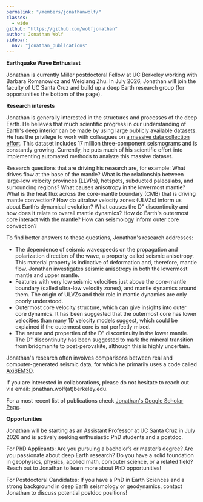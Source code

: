 ```yaml
---
permalink: "/members/jonathanwolf/"
classes:
  - wide
github: "https://github.com/wolfjonathan"
author: Jonathan Wolf
sidebar:
  nav: "jonathan_publications"
---
```

<strong> Earthquake Wave Enthusiast </strong>

Jonathan is currently Miller postdoctoral Fellow at UC Berkeley working with Barbara Romanowicz and Weiqiang Zhu. In July 2026, Jonathan will join the faculty of UC Santa Cruz and build up a deep Earth research group (for opportunities the bottom of the page).

<strong> Research interests </strong>

Jonathan is generally interested in the structures and processes of the deep Earth. He believes that much scientific progress in our understanding of Earth's deep interior can be made by using large publicly available datasets. He has the privilege to work with colleagues on [a massive data collection effort](http://adept.sese.asu.edu/). This dataset includes 17 million three-component seismograms and is constantly growing. Currently, he puts much of his scientific effort into implementing automated methods to analyze this massive dataset.

Research questions that are driving his research are, for example:
What drives flow at the base of the mantle? What is the relationship between large-low velocity provinces (LLVPs), hotspots, subducted paleoslabs, and surrounding regions? What causes anisotropy in the lowermost mantle? What is the heat flux across the core-mantle boundary (CMB) that is driving mantle convection? How do ultralow velocity zones (ULVZs) inform us about Earth’s dynamical evolution? What causes the D" discontinuity and how does it relate to overall mantle dynamics? How do Earth's outermost core interact with the mantle? How can seismology inform outer core convection?

To find better answers to these questions, Jonathan's research addresses:
- The dependence of seismic wavespeeds on the propagation and polarization direction of the wave, a property called seismic anisotropy. This material property is indicative of deformation and, therefore, mantle flow. Jonathan investigates seismic anisotropy in both the lowermost mantle and upper mantle.
- Features with very low seismic velocities just above the core-mantle boundary (called ultra-low velocity zones), and mantle dynamics around them. The origin of ULVZs and their role in mantle dynamics are only poorly understood.
- Outermost core velocity structure, which can give insights into outer core dynamics. It has been suggested that the outermost core has lower velocities than many 1D velocity models suggest, which could be explained if the outermost core is not perfectly mixed.
- The nature and properties of the D" discontinuity in the lower mantle. The D" discontinuity has been suggested to mark the mineral transition from bridgmanite to post-perovskite, although this is highly uncertain.

Jonathan's research often involves comparisons between real and computer-generated seismic data, for which he primarily uses a code called [AxiSEM3D](https://github.com/AxiSEMunity/AxiSEM3D).

If you are interested in collaborations, please do not hesitate to reach out via email: jonathan.wolf(at)berkeley.edu.

For a most recent list of publications check [Jonathan's Google Scholar Page](https://scholar.google.com/citations?user=m3cfl64AAAAJ&hl=en/).


<strong> Opportunities </strong>

Jonathan will be starting as an Assistant Professor at UC Santa Cruz in July 2026 and is actively seeking enthusiastic PhD students and a postdoc.

For PhD Applicants:
Are you pursuing a bachelor’s or master’s degree? Are you passionate about deep Earth research? Do you have a solid foundation in geophysics, physics, applied math, computer science, or a related field? Reach out to Jonathan to learn more about PhD opportunities!

For Postdoctoral Candidates:
If you have a PhD in Earth Sciences and a strong background in deep Earth seismology or geodynamics, contact Jonathan to discuss potential postdoc positions!

